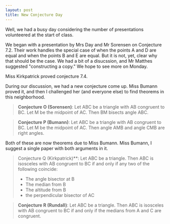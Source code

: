 ```yaml
---
layout: post
title: New Conjecture Day
---
```


Well, we had a busy day considering the number of presentations volunteered at
the start of class.

We began with a presentation by Mrs Day and Mr Sorensen on Conjecture 7.2. Their
work handles the special case of when the points A and D are equal and when the
points B and E are equal. But it is not, yet, clear why that should be the case.
We had a bit of a disucssion, and Mr Matthes suggested "constructing a copy."
We hope to see more on Monday.

Miss Kirkpatrick proved conjecture 7.4.

During our discussion, we had a new conjecture come up. Miss Bumann proved
it, and then I challenged her (and everyone else) to find theorems in this
neighborhood.

> **Conjecture O (Sorensen)**: Let ABC be a triangle with AB congruent to BC. Let
> M be the midpoint of AC. Then BM bisects angle ABC.

> **Conjecture P (Bumann)**: Let ABC be a triangle with AB congruent to BC. Let
> M be the midpoint of AC. Then angle AMB and angle CMB are right angles.

Both of these are now theorems due to Miss Bumann. Miss Bumann, I suggest a single
paper with both arguments in it.

> Conjecture Q (Kirkpatrick)**: Let ABC be a triangle. Then ABC is isosceles with
> AB congruent to BC if and only if any two of the following coincide:
>   - The angle bisector at B
>   - The median from B
>   - The altitude from B
>   - the perpendicular bisector of AC

> **Conjecture R (Rundall)**: Let ABC be a triangle. Then ABC is isosceles with AB
> congruent to BC if and only if the medians from A and C are congruent.
